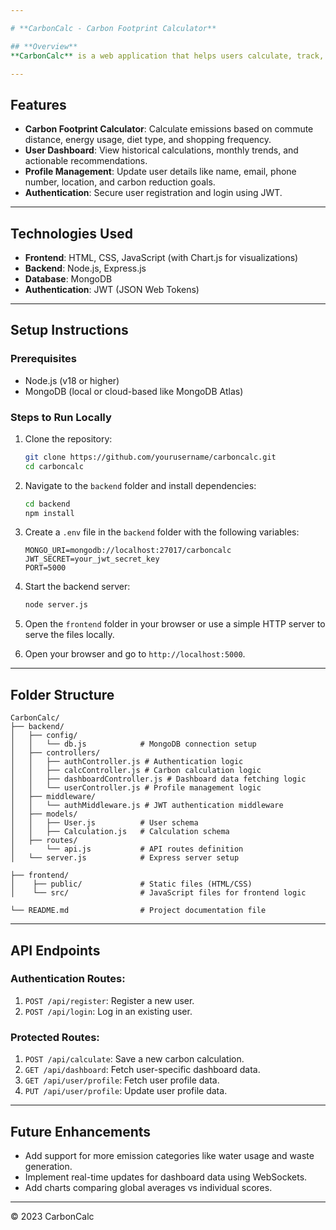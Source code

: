 ```yaml
---

# **CarbonCalc - Carbon Footprint Calculator**

## **Overview**
**CarbonCalc** is a web application that helps users calculate, track, and reduce their carbon footprint. By providing details about daily activities such as transportation, energy usage, diet, and shopping habits, users can gain insights into their environmental impact and set goals to lower their emissions.

---
```


## **Features**
- **Carbon Footprint Calculator**: Calculate emissions based on commute distance, energy usage, diet type, and shopping frequency.
- **User Dashboard**: View historical calculations, monthly trends, and actionable recommendations.
- **Profile Management**: Update user details like name, email, phone number, location, and carbon reduction goals.
- **Authentication**: Secure user registration and login using JWT.

---

## **Technologies Used**
- **Frontend**: HTML, CSS, JavaScript (with Chart.js for visualizations)
- **Backend**: Node.js, Express.js
- **Database**: MongoDB
- **Authentication**: JWT (JSON Web Tokens)

---

## **Setup Instructions**

### Prerequisites
- Node.js (v18 or higher)
- MongoDB (local or cloud-based like MongoDB Atlas)

### Steps to Run Locally
1. Clone the repository:
   ```bash
   git clone https://github.com/yourusername/carboncalc.git
   cd carboncalc
   ```

2. Navigate to the `backend` folder and install dependencies:
   ```bash
   cd backend
   npm install
   ```

3. Create a `.env` file in the `backend` folder with the following variables:
   ```plaintext
   MONGO_URI=mongodb://localhost:27017/carboncalc
   JWT_SECRET=your_jwt_secret_key
   PORT=5000
   ```

4. Start the backend server:
   ```bash
   node server.js
   ```

5. Open the `frontend` folder in your browser or use a simple HTTP server to serve the files locally.

6. Open your browser and go to `http://localhost:5000`.

---

## **Folder Structure**
```
CarbonCalc/
├── backend/
│   ├── config/
│   │   └── db.js            # MongoDB connection setup
│   ├── controllers/
│   │   ├── authController.js # Authentication logic
│   │   ├── calcController.js # Carbon calculation logic
│   │   ├── dashboardController.js # Dashboard data fetching logic
│   │   └── userController.js # Profile management logic
│   ├── middleware/
│   │   └── authMiddleware.js # JWT authentication middleware
│   ├── models/
│   │   ├── User.js          # User schema
│   │   ├── Calculation.js   # Calculation schema
│   ├── routes/
│       └── api.js           # API routes definition
│   └── server.js            # Express server setup

├── frontend/
│    ├── public/             # Static files (HTML/CSS)
│    └── src/                # JavaScript files for frontend logic

└── README.md                # Project documentation file

```

---

## **API Endpoints**

### Authentication Routes:
1. `POST /api/register`: Register a new user.
2. `POST /api/login`: Log in an existing user.

### Protected Routes:
1. `POST /api/calculate`: Save a new carbon calculation.
2. `GET /api/dashboard`: Fetch user-specific dashboard data.
3. `GET /api/user/profile`: Fetch user profile data.
4. `PUT /api/user/profile`: Update user profile data.

---

## **Future Enhancements**
- Add support for more emission categories like water usage and waste generation.
- Implement real-time updates for dashboard data using WebSockets.
- Add charts comparing global averages vs individual scores.

---

© 2023 CarbonCalc

